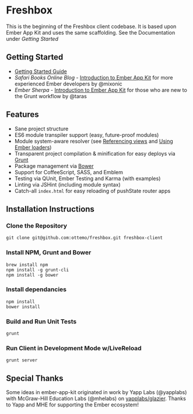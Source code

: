 # Freshbox

This is the beginning of the Freshbox client codebase.  It is based upon Ember App Kit and uses the same scaffolding.  See the Documentation under _Getting Started_

## Getting Started

* [Getting Started Guide](http://stefanpenner.github.io/ember-app-kit/guides/getting-started.html)
* *Safari Books Online Blog* - [Introduction to Ember App Kit](http://blog.safaribooksonline.com/2013/09/18/ember-app-kit/) for more experienced Ember developers by @mixonic
* *Ember Sherpa* - [Introduction to Ember App Kit](http://embersherpa.com/articles/introduction-to-ember-app-kit/) for those who are new to the Grunt workflow by @taras


## Features

- Sane project structure
- ES6 module transpiler support (easy, future-proof modules)
- Module system-aware resolver (see [Referencing views](https://github.com/stefanpenner/ember-app-kit/wiki/Referencing-Views) and [Using Ember loaders](https://github.com/stefanpenner/ember-app-kit/wiki/Using-Ember-loaders))
- Transparent project compilation & minification for easy deploys via [Grunt](http://gruntjs.com/)
- Package management via [Bower](https://github.com/bower/bower)
- Support for CoffeeScript, SASS, and Emblem
- Testing via QUnit, Ember Testing and Karma (with examples)
- Linting via JSHint (including module syntax)
- Catch-all `index.html` for easy reloading of pushState router apps

## Installation Instructions

### Clone the Repository
    git clone git@github.com:ottemo/freshbox.git freshbox-client

### Install NPM, Grunt and Bower
    brew install npm
    npm install -g grunt-cli
    npm install -g bower

### Install dependancies
    npm install
    bower install

### Build and Run Unit Tests
    grunt

### Run Client in Development Mode w/LiveReload
    grunt server



## Special Thanks

Some ideas in ember-app-kit originated in work by Yapp Labs (@yapplabs) with McGraw-Hill Education Labs (@mhelabs) on [yapplabs/glazier](https://github.com/yapplabs/glazier). Thanks to Yapp and MHE for supporting the Ember ecosystem!

